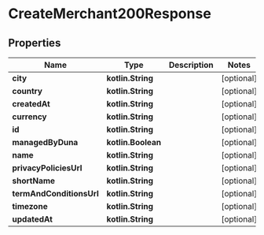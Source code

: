 
# CreateMerchant200Response

## Properties
Name | Type | Description | Notes
------------ | ------------- | ------------- | -------------
**city** | **kotlin.String** |  |  [optional]
**country** | **kotlin.String** |  |  [optional]
**createdAt** | **kotlin.String** |  |  [optional]
**currency** | **kotlin.String** |  |  [optional]
**id** | **kotlin.String** |  |  [optional]
**managedByDuna** | **kotlin.Boolean** |  |  [optional]
**name** | **kotlin.String** |  |  [optional]
**privacyPoliciesUrl** | **kotlin.String** |  |  [optional]
**shortName** | **kotlin.String** |  |  [optional]
**termAndConditionsUrl** | **kotlin.String** |  |  [optional]
**timezone** | **kotlin.String** |  |  [optional]
**updatedAt** | **kotlin.String** |  |  [optional]



